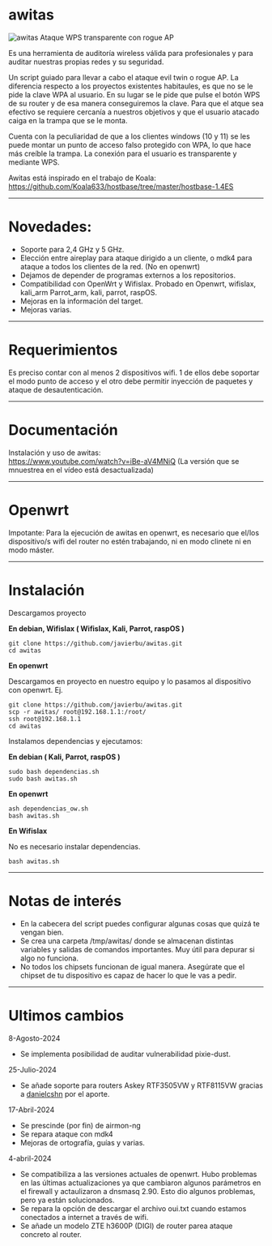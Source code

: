 
# awitas

![awitas](https://i.postimg.cc/rmgdPd6t/awwitas.png"awitas")
Ataque WPS transparente con rogue AP 

Es una herramienta de auditoría wireless válida para profesionales y para auditar nuestras propias redes y su seguridad.

Un script guiado para llevar a cabo el ataque evil twin o rogue AP. La diferencia respecto a los proyectos existentes habitaules, es que no se le pide la clave WPA al usuario. En su lugar se le pide que pulse el botón WPS de su router y de esa manera conseguiremos la clave.
Para que el atque sea efectivo se requiere cercanía a nuestros objetivos y que el usuario atacado caiga en la trampa que se le monta.

Cuenta con la peculiaridad de que a los clientes windows (10 y 11) se les puede montar un punto de acceso falso protegido con WPA, lo que hace más creíble la trampa. La conexión para el usuario es transparente y mediante WPS.

Awitas está inspirado en el trabajo de Koala:
https://github.com/Koala633/hostbase/tree/master/hostbase-1.4ES

------------


# Novedades:
- Soporte para 2,4 GHz y 5 GHz.
- Elección entre aireplay para ataque dirigido a un cliente, o mdk4 para ataque a todos los clientes de la red. (No en openwrt)
- Dejamos de depender de programas externos a los repositorios.
- Compatibilidad con OpenWrt y Wifislax. Probado en Openwrt, wifislax, kali_arm Parrot_arm, kali, parrot, raspOS.
- Mejoras en la información del target.
- Mejoras varias.

------------


# Requerimientos
Es preciso contar con al menos 2 dispositivos wifi. 1 de ellos debe soportar el modo punto de acceso y el otro debe permitir inyección de paquetes y ataque de desautenticación.

------------


# Documentación
 
Instalación y uso de awitas: <br>
https://www.youtube.com/watch?v=iBe-aV4MNiQ
(La versión que se mnuestrea en el vídeo está desactualizada)

------------


# Openwrt

Impotante: Para la ejecución de awitas en openwrt, es necesario que el/los dispositivo/s wifi del router no estén trabajando, ni en modo clinete ni en modo máster.



------------



# Instalación 


Descargamos proyecto

**En debian, Wifislax ( Wifislax, Kali, Parrot, raspOS )**
```
git clone https://github.com/javierbu/awitas.git
cd awitas
```
**En openwrt**

Descargamos en proyecto en nuestro equipo y lo pasamos al dispositivo con openwrt. Ej.
```
git clone https://github.com/javierbu/awitas.git
scp -r awitas/ root@192.168.1.1:/root/
ssh root@192.168.1.1
cd awitas
```

Instalamos dependencias y ejecutamos:


**En debian ( Kali, Parrot, raspOS )**
```
sudo bash dependencias.sh
sudo bash awitas.sh
```
**En openwrt**
```
ash dependencias_ow.sh
bash awitas.sh
```
**En Wifislax**

No es necesario instalar dependencias.


```
bash awitas.sh
```

------------



# Notas de interés

- En la cabecera del script puedes configurar algunas cosas que quizá te vengan bien.
- Se crea una carpeta /tmp/awitas/ donde se almacenan distintas variables y salidas de comandos importantes. Muy útil para depurar si algo no funciona.
- No todos los chipsets funcionan de igual manera. Asegúrate que el chipset de tu dispositivo es capaz de hacer lo que le vas a pedir.


------------
# Ultimos cambios

8-Agosto-2024
- Se implementa posibilidad de auditar vulnerabilidad pixie-dust.

25-Julio-2024
- Se añade soporte para routers Askey RTF3505VW y RTF8115VW gracias a  [danielcshn](https://github.com/danielcshn) por el aporte.


17-Abril-2024
- Se prescinde (por fin) de airmon-ng
- Se repara ataque con mdk4
- Mejoras de ortografía, guías y varias.

4-abril-2024
- Se compatibiliza a las versiones actuales de openwrt. Hubo problemas en las últimas actualizaciones ya que cambiaron algunos parámetros en el firewall y actaulizaron a dnsmasq 2.90. Esto dio algunos problemas, pero ya están solucionados.
- Se repara la opción de descargar el archivo oui.txt cuando estamos conectados a internet a través de wifi.
- Se añade un modelo ZTE h3600P (DIGI) de router parea ataque concreto al router.


   


[7]: http://https://i.postimg.cc/MTdQ1mCM/awitas.png
[6]: https://i.postimg.cc/MTdQ1mCM/awitas.png
